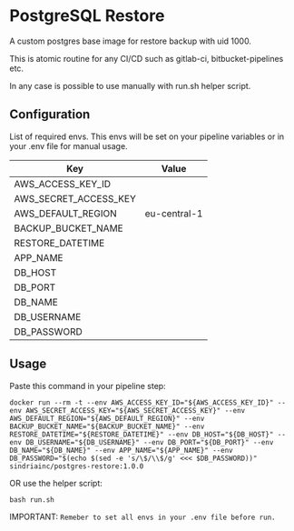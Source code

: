 # PostgreSQL Restore

A custom postgres base image for restore backup with uid 1000.

This is atomic routine for any CI/CD such as gitlab-ci, bitbucket-pipelines etc.

In any case is possible to use manually with run.sh helper script.

## Configuration

List of required envs. This envs will be set on your pipeline variables or in your .env file for manual usage.

| Key      | Value           |
| ------------- |:-------------:|
| AWS_ACCESS_KEY_ID      | <access-key> |
| AWS_SECRET_ACCESS_KEY      | <secret-key>      |
| AWS_DEFAULT_REGION | eu-central-1      |
| BACKUP_BUCKET_NAME | <bucket-name>      |
| RESTORE_DATETIME | <datetime-format>      |
| APP_NAME | <repo-slug>      |
| DB_HOST | <db-host>      |
| DB_PORT | <db-port>      |
| DB_NAME | <db-schema>      |
| DB_USERNAME | <db-username>      |
| DB_PASSWORD | <db-password>      |

## Usage

Paste this command in your pipeline step:

`docker run --rm -t --env AWS_ACCESS_KEY_ID="${AWS_ACCESS_KEY_ID}" --env AWS_SECRET_ACCESS_KEY="${AWS_SECRET_ACCESS_KEY}" --env AWS_DEFAULT_REGION="${AWS_DEFAULT_REGION}" --env BACKUP_BUCKET_NAME="${BACKUP_BUCKET_NAME}" --env RESTORE_DATETIME="${RESTORE_DATETIME}" --env DB_HOST="${DB_HOST}" --env DB_USERNAME="${DB_USERNAME}" --env DB_PORT="${DB_PORT}" --env DB_NAME="${DB_NAME}" --env APP_NAME="${APP_NAME}" --env DB_PASSWORD="$(echo $(sed -e 's/\$/\\$/g' <<< $DB_PASSWORD))"  sindriainc/postgres-restore:1.0.0`

OR use the helper script:

`bash run.sh`

IMPORTANT: `Remeber to set all envs in your .env file before run.`